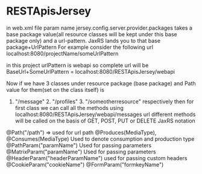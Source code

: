 # RESTApisJersey

in web.xml file param name jersey.config.server.provider.packages takes a base package value(all resource classes will be kept
under this base package only) and a url-pattern. JaxRS lands you to that base package+UrlPattern For example consider the 
following url
localhost:8080/projectName/someUrlPattern

in this project urlPattern is webapi so complete url will be BaseUrl+SomeUrlPattern = localhost:8080/RESTApisJersey/webapi

Now if we have 3 classes under resource package (base package) and Path value for them(set on the class itself) is  
1. "/message" 2. "/profiles"  3. "/someotherresource" respectively 
then for first class we can call all the methods using localhost:8080/RESTApisJersey/webapi/messages url
different methods will be called on the basis of GET, POST, PUT or DELETE JaxRS notation

@Path("/path") => used for url path
@Produces(MediaType), @Consumes(MediaType) Used to denote consumption and production type
@PathParam("paramName") Used for passing parameters
@MatrixParam("paramName") Used for passing parameters
@HeaderParam("headerParamName") used for passing custom headers
@CookieParam("cookieName")
@FormParam("formkeyName")